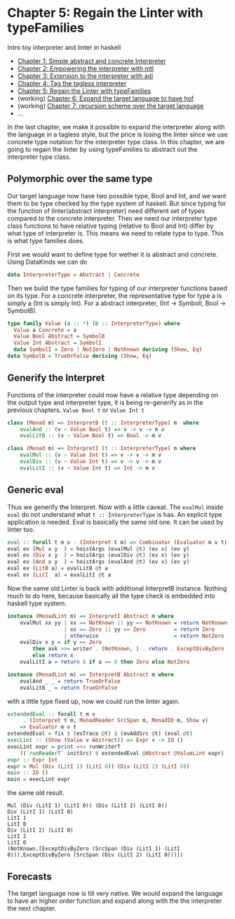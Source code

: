 # Chapter 5: Regain the Linter with typeFamilies

Intro toy interpreter and linter in haskell

* [Chapter 1: Simple abstract and concrete Interpreter](https://github.com/soulomoon/arith/tree/master/arith1)
* [Chapter 2: Empowering the interpreter with mtl](https://github.com/soulomoon/arith/tree/master/arith2)
* [Chapter 3: Extension to the interpreter with adi](https://github.com/soulomoon/arith/tree/master/arith3)
* [Chapter 4: Tag the tagless interpreter](https://github.com/soulomoon/arith/tree/master/arith4)
* [Chapter 5: Regain the Linter with typeFamilies](https://github.com/soulomoon/arith/tree/master/arith5)
* (working) [Chapter 6: Expand the target language to have hof](https://github.com/soulomoon/arith/tree/master/arith6)
* (working) [Chapter 7: recursion scheme over the target language](https://github.com/soulomoon/arith/tree/master/arith7)
* ...


In the last chapter, we make it possible to expand the interpreter along with the language in a tagless style, but the price is losing the linter since we use concrete type notation for the interpreter type class.
In this chapter, we are going to regain the linter by using typeFamilies to abstract out
the interpreter type class.

## Polymorphic over the same type

Our target language now have two possible type, Bool and Int, and we want them to be type checked by the type system of haskell. 
But since typing for the function of linter(abstract interpreter) need different set of types compared to the concrete interpreter. 
Then we need our interpreter type class functions to have relative typing (relative to Bool and Int) differ by what type of interpreter is. 
This means we need to relate type to type. This is what type families does.

First we would want to define type for wether it is abstract and concrete. Using DataKinds we can do

```haskell
data InterpreterType = Abstract | Concrete
```

Then we build the type families for typing of our interpreter functions based on its type.
For a concrete interpreter, the representative type for type a is simply a (Int is simply Int).
For a abstract interpreter, (Int -> SymbolI, Bool -> SymbolB).

```haskell
type family Value (a :: *) (b :: InterpreterType) where
  Value a Concrete = a
  Value Bool Abstract = SymbolB
  Value Int Abstract = SymbolI
  data SymbolI = Zero | NotZero | NotKnown deriving (Show, Eq)
data SymbolB = TrueOrFalse deriving (Show, Eq)
```

## Generify the Interpret

Functions of the interpreter could now have a relative type depending on the output type and interpreter type, it is being re-generify as in the previous chapters.
`Value Bool t` or `Value Int t`

```haskell
class (Monad m) => InterpretB (t :: InterpreterType) m  where
    evalAnd :: (v ~ Value Bool t) => v -> v -> m v
    evalLitB :: (v ~ Value Bool t) => Bool -> m v

class (Monad m) => InterpretI (t :: InterpreterType) m where
    evalMul :: (v ~ Value Int t) => v -> v -> m v
    evalDiv :: (v ~ Value Int t) => v -> v -> m v
    evalLitI :: (v ~ Value Int t) => Int -> m v
```

## Generic eval

Thus we generify the Interpret. Now with a little caveat. The `evalMul` inside `eval` do not understand what `t :: InterpreterType` is has.
An explicit type application is needed. Eval is basically the same old one. It can be used by linter too.

```haskell
eval :: forall t m v . (Interpret t m) => Combinator (Evaluator m v t)
eval ev (Mul x y  ) = hoistArgs (evalMul @t) (ev x) (ev y)
eval ev (Div x y  ) = hoistArgs (evalDiv @t) (ev x) (ev y)
eval ev (And x y  ) = hoistArgs (evalAnd @t) (ev x) (ev y)
eval ev (LitB a) = evalLitB @t a
eval ev (LitI  a) = evalLitI @t a
```

Now the same old Linter is back with additional InterpretB instance.
Nothing much to do here, because basically all the type check is embedded into haskell type system.

```haskell
instance (MonadLint m) => InterpretI Abstract m where
    evalMul xx yy | xx == NotKnown || yy == NotKnown = return NotKnown
                  | xx == Zero || yy == Zero         = return Zero
                  | otherwise                        = return NotZero
    evalDiv x y = if y == Zero
        then ask >>= writer . (NotKnown, ) . return . ExceptDivByZero
        else return x
    evalLitI a = return $ if a == 0 then Zero else NotZero

instance (MonadLint m) => InterpretB Abstract m where
    evalAnd _ _ = return TrueOrFalse
    evalLitB _ = return TrueOrFalse
```

with a little type fixed up, now we could run the linter again.

```haskell
extendedEval :: forall t m v
     . (Interpret t m, MonadReader SrcSpan m, MonadIO m, Show v)
    => Evaluator m v t
extendedEval = fix $ (evTrace @t) $ (evAddSrc @t) (eval @t)
execLint :: (Show (Value v Abstract)) => Expr v -> IO ()
execLint expr = print =<< runWriterT
    ((`runReaderT` initSrc) $ extendedEval @Abstract @ValueLint expr)
expr :: Expr Int
expr = Mul (Div (LitI 1) (LitI 0)) (Div (LitI 2) (LitI 0))
main :: IO ()
main = execLint expr
```

the same old result.

```
Mul (Div (LitI 1) (LitI 0)) (Div (LitI 2) (LitI 0))
Div (LitI 1) (LitI 0)
LitI 1
LitI 0
Div (LitI 2) (LitI 0)
LitI 2
LitI 0
(NotKnown,[ExceptDivByZero (SrcSpan (Div (LitI 1) (LitI 0))),ExceptDivByZero (SrcSpan (Div (LitI 2) (LitI 0)))])
```


## Forecasts

The target language now is till very native.
We would expand the language to have an higher order function and expand along with the the interpreter the next chapter.
